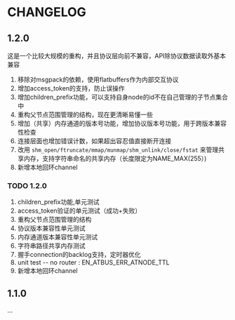 CHANGELOG
============

1.2.0
------------

这是一个比较大规模的重构，并且协议层向前不兼容，API除协议数据读取外基本兼容

1. 移除对msgpack的依赖，使用flatbuffers作为内部交互协议
2. 增加access_token的支持，防止误操作
3. 增加children_prefix功能，可以支持自身node的id不在自己管理的子节点集合中
4. 重构父节点范围管理的结构，现在更清晰易懂一些
5. 增加（共享）内存通道的版本号功能，增加协议版本号功能，用于跨版本兼容性检查
6. 连接层面也增加错误计数，如果超出容忍值直接断开连接
7. 改用 ```shm_open/ftruncate/mmap/munmap/shm_unlink/close/fstat``` 来管理共享内存，支持字符串命名的共享内存（长度限定为NAME_MAX(255）)
8. 新增本地回环channel

### TODO 1.2.0
1. children_prefix功能,单元测试
2. access_token验证的单元测试（成功+失败）
3. 重构父节点范围管理的结构
4. 协议版本兼容性单元测试
5. 内存通道版本兼容性单元测试
6. 字符串路径共享内存测试
7. 握手connection的backlog支持，定时器优化
8. unit test -- no router : EN_ATBUS_ERR_ATNODE_TTL
9. 新增本地回环channel

1.1.0
------------

...